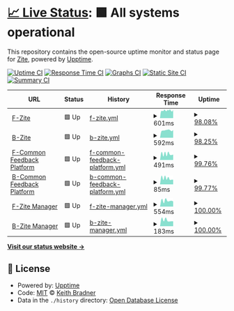 # [📈 Live Status](https://zite-io.github.io/server-status): <!--live status--> **🟩 All systems operational**

This repository contains the open-source uptime monitor and status page for [Zite](https://zite-io.github.io/server-status), powered by [Upptime](https://github.com/upptime/upptime).

[![Uptime CI](https://github.com/Zite/upptime/workflows/Uptime%20CI/badge.svg)](https://github.com/Zite/upptime/actions?query=workflow%3A%22Uptime+CI%22)
[![Response Time CI](https://github.com/Zite/upptime/workflows/Response%20Time%20CI/badge.svg)](https://github.com/Zite/upptime/actions?query=workflow%3A%22Response+Time+CI%22)
[![Graphs CI](https://github.com/Zite/upptime/workflows/Graphs%20CI/badge.svg)](https://github.com/Zite/upptime/actions?query=workflow%3A%22Graphs+CI%22)
[![Static Site CI](https://github.com/Zite/upptime/workflows/Static%20Site%20CI/badge.svg)](https://github.com/Zite/upptime/actions?query=workflow%3A%22Static+Site+CI%22)
[![Summary CI](https://github.com/Zite/upptime/workflows/Summary%20CI/badge.svg)](https://github.com/Zite/upptime/actions?query=workflow%3A%22Summary+CI%22)

<!--start: status pages-->
<!-- This summary is generated by Upptime (https://github.com/upptime/upptime) -->
<!-- Do not edit this manually, your changes will be overwritten -->
<!-- prettier-ignore -->
| URL | Status | History | Response Time | Uptime |
| --- | ------ | ------- | ------------- | ------ |
| <img alt="" src="https://icons.duckduckgo.com/ip3/app.zite.io.ico" height="13"> [F-Zite](https://app.zite.io) | 🟩 Up | [f-zite.yml](https://github.com/zite-io/server-status/commits/HEAD/history/f-zite.yml) | <details><summary><img alt="Response time graph" src="./graphs/f-zite/response-time-week.png" height="20"> 601ms</summary><br><a href="https://zite-io.github.io/server-status/history/f-zite"><img alt="Response time 637" src="https://img.shields.io/endpoint?url=https%3A%2F%2Fraw.githubusercontent.com%2Fzite-io%2Fserver-status%2FHEAD%2Fapi%2Ff-zite%2Fresponse-time.json"></a><br><a href="https://zite-io.github.io/server-status/history/f-zite"><img alt="24-hour response time 591" src="https://img.shields.io/endpoint?url=https%3A%2F%2Fraw.githubusercontent.com%2Fzite-io%2Fserver-status%2FHEAD%2Fapi%2Ff-zite%2Fresponse-time-day.json"></a><br><a href="https://zite-io.github.io/server-status/history/f-zite"><img alt="7-day response time 601" src="https://img.shields.io/endpoint?url=https%3A%2F%2Fraw.githubusercontent.com%2Fzite-io%2Fserver-status%2FHEAD%2Fapi%2Ff-zite%2Fresponse-time-week.json"></a><br><a href="https://zite-io.github.io/server-status/history/f-zite"><img alt="30-day response time 633" src="https://img.shields.io/endpoint?url=https%3A%2F%2Fraw.githubusercontent.com%2Fzite-io%2Fserver-status%2FHEAD%2Fapi%2Ff-zite%2Fresponse-time-month.json"></a><br><a href="https://zite-io.github.io/server-status/history/f-zite"><img alt="1-year response time 637" src="https://img.shields.io/endpoint?url=https%3A%2F%2Fraw.githubusercontent.com%2Fzite-io%2Fserver-status%2FHEAD%2Fapi%2Ff-zite%2Fresponse-time-year.json"></a></details> | <details><summary><a href="https://zite-io.github.io/server-status/history/f-zite">98.08%</a></summary><a href="https://zite-io.github.io/server-status/history/f-zite"><img alt="All-time uptime 99.79%" src="https://img.shields.io/endpoint?url=https%3A%2F%2Fraw.githubusercontent.com%2Fzite-io%2Fserver-status%2FHEAD%2Fapi%2Ff-zite%2Fuptime.json"></a><br><a href="https://zite-io.github.io/server-status/history/f-zite"><img alt="24-hour uptime 100.00%" src="https://img.shields.io/endpoint?url=https%3A%2F%2Fraw.githubusercontent.com%2Fzite-io%2Fserver-status%2FHEAD%2Fapi%2Ff-zite%2Fuptime-day.json"></a><br><a href="https://zite-io.github.io/server-status/history/f-zite"><img alt="7-day uptime 98.08%" src="https://img.shields.io/endpoint?url=https%3A%2F%2Fraw.githubusercontent.com%2Fzite-io%2Fserver-status%2FHEAD%2Fapi%2Ff-zite%2Fuptime-week.json"></a><br><a href="https://zite-io.github.io/server-status/history/f-zite"><img alt="30-day uptime 99.56%" src="https://img.shields.io/endpoint?url=https%3A%2F%2Fraw.githubusercontent.com%2Fzite-io%2Fserver-status%2FHEAD%2Fapi%2Ff-zite%2Fuptime-month.json"></a><br><a href="https://zite-io.github.io/server-status/history/f-zite"><img alt="1-year uptime 99.79%" src="https://img.shields.io/endpoint?url=https%3A%2F%2Fraw.githubusercontent.com%2Fzite-io%2Fserver-status%2FHEAD%2Fapi%2Ff-zite%2Fuptime-year.json"></a></details>
| <img alt="" src="https://icons.duckduckgo.com/ip3/app.zite.io.ico" height="13"> [B-Zite](https://app.zite.io/api/v2/sectors) | 🟩 Up | [b-zite.yml](https://github.com/zite-io/server-status/commits/HEAD/history/b-zite.yml) | <details><summary><img alt="Response time graph" src="./graphs/b-zite/response-time-week.png" height="20"> 592ms</summary><br><a href="https://zite-io.github.io/server-status/history/b-zite"><img alt="Response time 799" src="https://img.shields.io/endpoint?url=https%3A%2F%2Fraw.githubusercontent.com%2Fzite-io%2Fserver-status%2FHEAD%2Fapi%2Fb-zite%2Fresponse-time.json"></a><br><a href="https://zite-io.github.io/server-status/history/b-zite"><img alt="24-hour response time 583" src="https://img.shields.io/endpoint?url=https%3A%2F%2Fraw.githubusercontent.com%2Fzite-io%2Fserver-status%2FHEAD%2Fapi%2Fb-zite%2Fresponse-time-day.json"></a><br><a href="https://zite-io.github.io/server-status/history/b-zite"><img alt="7-day response time 592" src="https://img.shields.io/endpoint?url=https%3A%2F%2Fraw.githubusercontent.com%2Fzite-io%2Fserver-status%2FHEAD%2Fapi%2Fb-zite%2Fresponse-time-week.json"></a><br><a href="https://zite-io.github.io/server-status/history/b-zite"><img alt="30-day response time 1038" src="https://img.shields.io/endpoint?url=https%3A%2F%2Fraw.githubusercontent.com%2Fzite-io%2Fserver-status%2FHEAD%2Fapi%2Fb-zite%2Fresponse-time-month.json"></a><br><a href="https://zite-io.github.io/server-status/history/b-zite"><img alt="1-year response time 799" src="https://img.shields.io/endpoint?url=https%3A%2F%2Fraw.githubusercontent.com%2Fzite-io%2Fserver-status%2FHEAD%2Fapi%2Fb-zite%2Fresponse-time-year.json"></a></details> | <details><summary><a href="https://zite-io.github.io/server-status/history/b-zite">98.25%</a></summary><a href="https://zite-io.github.io/server-status/history/b-zite"><img alt="All-time uptime 99.81%" src="https://img.shields.io/endpoint?url=https%3A%2F%2Fraw.githubusercontent.com%2Fzite-io%2Fserver-status%2FHEAD%2Fapi%2Fb-zite%2Fuptime.json"></a><br><a href="https://zite-io.github.io/server-status/history/b-zite"><img alt="24-hour uptime 100.00%" src="https://img.shields.io/endpoint?url=https%3A%2F%2Fraw.githubusercontent.com%2Fzite-io%2Fserver-status%2FHEAD%2Fapi%2Fb-zite%2Fuptime-day.json"></a><br><a href="https://zite-io.github.io/server-status/history/b-zite"><img alt="7-day uptime 98.25%" src="https://img.shields.io/endpoint?url=https%3A%2F%2Fraw.githubusercontent.com%2Fzite-io%2Fserver-status%2FHEAD%2Fapi%2Fb-zite%2Fuptime-week.json"></a><br><a href="https://zite-io.github.io/server-status/history/b-zite"><img alt="30-day uptime 99.60%" src="https://img.shields.io/endpoint?url=https%3A%2F%2Fraw.githubusercontent.com%2Fzite-io%2Fserver-status%2FHEAD%2Fapi%2Fb-zite%2Fuptime-month.json"></a><br><a href="https://zite-io.github.io/server-status/history/b-zite"><img alt="1-year uptime 99.81%" src="https://img.shields.io/endpoint?url=https%3A%2F%2Fraw.githubusercontent.com%2Fzite-io%2Fserver-status%2FHEAD%2Fapi%2Fb-zite%2Fuptime-year.json"></a></details>
| <img alt="" src="https://icons.duckduckgo.com/ip3/commonfeedbackplatform.org.ico" height="13"> [F-Common Feedback Platform](https://commonfeedbackplatform.org) | 🟩 Up | [f-common-feedback-platform.yml](https://github.com/zite-io/server-status/commits/HEAD/history/f-common-feedback-platform.yml) | <details><summary><img alt="Response time graph" src="./graphs/f-common-feedback-platform/response-time-week.png" height="20"> 491ms</summary><br><a href="https://zite-io.github.io/server-status/history/f-common-feedback-platform"><img alt="Response time 1345" src="https://img.shields.io/endpoint?url=https%3A%2F%2Fraw.githubusercontent.com%2Fzite-io%2Fserver-status%2FHEAD%2Fapi%2Ff-common-feedback-platform%2Fresponse-time.json"></a><br><a href="https://zite-io.github.io/server-status/history/f-common-feedback-platform"><img alt="24-hour response time 417" src="https://img.shields.io/endpoint?url=https%3A%2F%2Fraw.githubusercontent.com%2Fzite-io%2Fserver-status%2FHEAD%2Fapi%2Ff-common-feedback-platform%2Fresponse-time-day.json"></a><br><a href="https://zite-io.github.io/server-status/history/f-common-feedback-platform"><img alt="7-day response time 491" src="https://img.shields.io/endpoint?url=https%3A%2F%2Fraw.githubusercontent.com%2Fzite-io%2Fserver-status%2FHEAD%2Fapi%2Ff-common-feedback-platform%2Fresponse-time-week.json"></a><br><a href="https://zite-io.github.io/server-status/history/f-common-feedback-platform"><img alt="30-day response time 524" src="https://img.shields.io/endpoint?url=https%3A%2F%2Fraw.githubusercontent.com%2Fzite-io%2Fserver-status%2FHEAD%2Fapi%2Ff-common-feedback-platform%2Fresponse-time-month.json"></a><br><a href="https://zite-io.github.io/server-status/history/f-common-feedback-platform"><img alt="1-year response time 1345" src="https://img.shields.io/endpoint?url=https%3A%2F%2Fraw.githubusercontent.com%2Fzite-io%2Fserver-status%2FHEAD%2Fapi%2Ff-common-feedback-platform%2Fresponse-time-year.json"></a></details> | <details><summary><a href="https://zite-io.github.io/server-status/history/f-common-feedback-platform">99.76%</a></summary><a href="https://zite-io.github.io/server-status/history/f-common-feedback-platform"><img alt="All-time uptime 98.65%" src="https://img.shields.io/endpoint?url=https%3A%2F%2Fraw.githubusercontent.com%2Fzite-io%2Fserver-status%2FHEAD%2Fapi%2Ff-common-feedback-platform%2Fuptime.json"></a><br><a href="https://zite-io.github.io/server-status/history/f-common-feedback-platform"><img alt="24-hour uptime 100.00%" src="https://img.shields.io/endpoint?url=https%3A%2F%2Fraw.githubusercontent.com%2Fzite-io%2Fserver-status%2FHEAD%2Fapi%2Ff-common-feedback-platform%2Fuptime-day.json"></a><br><a href="https://zite-io.github.io/server-status/history/f-common-feedback-platform"><img alt="7-day uptime 99.76%" src="https://img.shields.io/endpoint?url=https%3A%2F%2Fraw.githubusercontent.com%2Fzite-io%2Fserver-status%2FHEAD%2Fapi%2Ff-common-feedback-platform%2Fuptime-week.json"></a><br><a href="https://zite-io.github.io/server-status/history/f-common-feedback-platform"><img alt="30-day uptime 99.94%" src="https://img.shields.io/endpoint?url=https%3A%2F%2Fraw.githubusercontent.com%2Fzite-io%2Fserver-status%2FHEAD%2Fapi%2Ff-common-feedback-platform%2Fuptime-month.json"></a><br><a href="https://zite-io.github.io/server-status/history/f-common-feedback-platform"><img alt="1-year uptime 98.65%" src="https://img.shields.io/endpoint?url=https%3A%2F%2Fraw.githubusercontent.com%2Fzite-io%2Fserver-status%2FHEAD%2Fapi%2Ff-common-feedback-platform%2Fuptime-year.json"></a></details>
| <img alt="" src="https://icons.duckduckgo.com/ip3/commonfeedbackplatform.org.ico" height="13"> [B-Common Feedback Platform](https://commonfeedbackplatform.org/api/v2/sectors) | 🟩 Up | [b-common-feedback-platform.yml](https://github.com/zite-io/server-status/commits/HEAD/history/b-common-feedback-platform.yml) | <details><summary><img alt="Response time graph" src="./graphs/b-common-feedback-platform/response-time-week.png" height="20"> 85ms</summary><br><a href="https://zite-io.github.io/server-status/history/b-common-feedback-platform"><img alt="Response time 493" src="https://img.shields.io/endpoint?url=https%3A%2F%2Fraw.githubusercontent.com%2Fzite-io%2Fserver-status%2FHEAD%2Fapi%2Fb-common-feedback-platform%2Fresponse-time.json"></a><br><a href="https://zite-io.github.io/server-status/history/b-common-feedback-platform"><img alt="24-hour response time 70" src="https://img.shields.io/endpoint?url=https%3A%2F%2Fraw.githubusercontent.com%2Fzite-io%2Fserver-status%2FHEAD%2Fapi%2Fb-common-feedback-platform%2Fresponse-time-day.json"></a><br><a href="https://zite-io.github.io/server-status/history/b-common-feedback-platform"><img alt="7-day response time 85" src="https://img.shields.io/endpoint?url=https%3A%2F%2Fraw.githubusercontent.com%2Fzite-io%2Fserver-status%2FHEAD%2Fapi%2Fb-common-feedback-platform%2Fresponse-time-week.json"></a><br><a href="https://zite-io.github.io/server-status/history/b-common-feedback-platform"><img alt="30-day response time 96" src="https://img.shields.io/endpoint?url=https%3A%2F%2Fraw.githubusercontent.com%2Fzite-io%2Fserver-status%2FHEAD%2Fapi%2Fb-common-feedback-platform%2Fresponse-time-month.json"></a><br><a href="https://zite-io.github.io/server-status/history/b-common-feedback-platform"><img alt="1-year response time 493" src="https://img.shields.io/endpoint?url=https%3A%2F%2Fraw.githubusercontent.com%2Fzite-io%2Fserver-status%2FHEAD%2Fapi%2Fb-common-feedback-platform%2Fresponse-time-year.json"></a></details> | <details><summary><a href="https://zite-io.github.io/server-status/history/b-common-feedback-platform">99.77%</a></summary><a href="https://zite-io.github.io/server-status/history/b-common-feedback-platform"><img alt="All-time uptime 98.56%" src="https://img.shields.io/endpoint?url=https%3A%2F%2Fraw.githubusercontent.com%2Fzite-io%2Fserver-status%2FHEAD%2Fapi%2Fb-common-feedback-platform%2Fuptime.json"></a><br><a href="https://zite-io.github.io/server-status/history/b-common-feedback-platform"><img alt="24-hour uptime 100.00%" src="https://img.shields.io/endpoint?url=https%3A%2F%2Fraw.githubusercontent.com%2Fzite-io%2Fserver-status%2FHEAD%2Fapi%2Fb-common-feedback-platform%2Fuptime-day.json"></a><br><a href="https://zite-io.github.io/server-status/history/b-common-feedback-platform"><img alt="7-day uptime 99.77%" src="https://img.shields.io/endpoint?url=https%3A%2F%2Fraw.githubusercontent.com%2Fzite-io%2Fserver-status%2FHEAD%2Fapi%2Fb-common-feedback-platform%2Fuptime-week.json"></a><br><a href="https://zite-io.github.io/server-status/history/b-common-feedback-platform"><img alt="30-day uptime 99.95%" src="https://img.shields.io/endpoint?url=https%3A%2F%2Fraw.githubusercontent.com%2Fzite-io%2Fserver-status%2FHEAD%2Fapi%2Fb-common-feedback-platform%2Fuptime-month.json"></a><br><a href="https://zite-io.github.io/server-status/history/b-common-feedback-platform"><img alt="1-year uptime 98.56%" src="https://img.shields.io/endpoint?url=https%3A%2F%2Fraw.githubusercontent.com%2Fzite-io%2Fserver-status%2FHEAD%2Fapi%2Fb-common-feedback-platform%2Fuptime-year.json"></a></details>
| <img alt="" src="https://icons.duckduckgo.com/ip3/app.zitemanager.org.ico" height="13"> [F-Zite Manager](https://app.zitemanager.org/) | 🟩 Up | [f-zite-manager.yml](https://github.com/zite-io/server-status/commits/HEAD/history/f-zite-manager.yml) | <details><summary><img alt="Response time graph" src="./graphs/f-zite-manager/response-time-week.png" height="20"> 554ms</summary><br><a href="https://zite-io.github.io/server-status/history/f-zite-manager"><img alt="Response time 581" src="https://img.shields.io/endpoint?url=https%3A%2F%2Fraw.githubusercontent.com%2Fzite-io%2Fserver-status%2FHEAD%2Fapi%2Ff-zite-manager%2Fresponse-time.json"></a><br><a href="https://zite-io.github.io/server-status/history/f-zite-manager"><img alt="24-hour response time 510" src="https://img.shields.io/endpoint?url=https%3A%2F%2Fraw.githubusercontent.com%2Fzite-io%2Fserver-status%2FHEAD%2Fapi%2Ff-zite-manager%2Fresponse-time-day.json"></a><br><a href="https://zite-io.github.io/server-status/history/f-zite-manager"><img alt="7-day response time 554" src="https://img.shields.io/endpoint?url=https%3A%2F%2Fraw.githubusercontent.com%2Fzite-io%2Fserver-status%2FHEAD%2Fapi%2Ff-zite-manager%2Fresponse-time-week.json"></a><br><a href="https://zite-io.github.io/server-status/history/f-zite-manager"><img alt="30-day response time 586" src="https://img.shields.io/endpoint?url=https%3A%2F%2Fraw.githubusercontent.com%2Fzite-io%2Fserver-status%2FHEAD%2Fapi%2Ff-zite-manager%2Fresponse-time-month.json"></a><br><a href="https://zite-io.github.io/server-status/history/f-zite-manager"><img alt="1-year response time 581" src="https://img.shields.io/endpoint?url=https%3A%2F%2Fraw.githubusercontent.com%2Fzite-io%2Fserver-status%2FHEAD%2Fapi%2Ff-zite-manager%2Fresponse-time-year.json"></a></details> | <details><summary><a href="https://zite-io.github.io/server-status/history/f-zite-manager">100.00%</a></summary><a href="https://zite-io.github.io/server-status/history/f-zite-manager"><img alt="All-time uptime 99.93%" src="https://img.shields.io/endpoint?url=https%3A%2F%2Fraw.githubusercontent.com%2Fzite-io%2Fserver-status%2FHEAD%2Fapi%2Ff-zite-manager%2Fuptime.json"></a><br><a href="https://zite-io.github.io/server-status/history/f-zite-manager"><img alt="24-hour uptime 100.00%" src="https://img.shields.io/endpoint?url=https%3A%2F%2Fraw.githubusercontent.com%2Fzite-io%2Fserver-status%2FHEAD%2Fapi%2Ff-zite-manager%2Fuptime-day.json"></a><br><a href="https://zite-io.github.io/server-status/history/f-zite-manager"><img alt="7-day uptime 100.00%" src="https://img.shields.io/endpoint?url=https%3A%2F%2Fraw.githubusercontent.com%2Fzite-io%2Fserver-status%2FHEAD%2Fapi%2Ff-zite-manager%2Fuptime-week.json"></a><br><a href="https://zite-io.github.io/server-status/history/f-zite-manager"><img alt="30-day uptime 100.00%" src="https://img.shields.io/endpoint?url=https%3A%2F%2Fraw.githubusercontent.com%2Fzite-io%2Fserver-status%2FHEAD%2Fapi%2Ff-zite-manager%2Fuptime-month.json"></a><br><a href="https://zite-io.github.io/server-status/history/f-zite-manager"><img alt="1-year uptime 99.93%" src="https://img.shields.io/endpoint?url=https%3A%2F%2Fraw.githubusercontent.com%2Fzite-io%2Fserver-status%2FHEAD%2Fapi%2Ff-zite-manager%2Fuptime-year.json"></a></details>
| <img alt="" src="https://icons.duckduckgo.com/ip3/app.zitemanager.org.ico" height="13"> [B-Zite Manager](https://app.zitemanager.org/api/v2/sectors) | 🟩 Up | [b-zite-manager.yml](https://github.com/zite-io/server-status/commits/HEAD/history/b-zite-manager.yml) | <details><summary><img alt="Response time graph" src="./graphs/b-zite-manager/response-time-week.png" height="20"> 183ms</summary><br><a href="https://zite-io.github.io/server-status/history/b-zite-manager"><img alt="Response time 205" src="https://img.shields.io/endpoint?url=https%3A%2F%2Fraw.githubusercontent.com%2Fzite-io%2Fserver-status%2FHEAD%2Fapi%2Fb-zite-manager%2Fresponse-time.json"></a><br><a href="https://zite-io.github.io/server-status/history/b-zite-manager"><img alt="24-hour response time 165" src="https://img.shields.io/endpoint?url=https%3A%2F%2Fraw.githubusercontent.com%2Fzite-io%2Fserver-status%2FHEAD%2Fapi%2Fb-zite-manager%2Fresponse-time-day.json"></a><br><a href="https://zite-io.github.io/server-status/history/b-zite-manager"><img alt="7-day response time 183" src="https://img.shields.io/endpoint?url=https%3A%2F%2Fraw.githubusercontent.com%2Fzite-io%2Fserver-status%2FHEAD%2Fapi%2Fb-zite-manager%2Fresponse-time-week.json"></a><br><a href="https://zite-io.github.io/server-status/history/b-zite-manager"><img alt="30-day response time 210" src="https://img.shields.io/endpoint?url=https%3A%2F%2Fraw.githubusercontent.com%2Fzite-io%2Fserver-status%2FHEAD%2Fapi%2Fb-zite-manager%2Fresponse-time-month.json"></a><br><a href="https://zite-io.github.io/server-status/history/b-zite-manager"><img alt="1-year response time 205" src="https://img.shields.io/endpoint?url=https%3A%2F%2Fraw.githubusercontent.com%2Fzite-io%2Fserver-status%2FHEAD%2Fapi%2Fb-zite-manager%2Fresponse-time-year.json"></a></details> | <details><summary><a href="https://zite-io.github.io/server-status/history/b-zite-manager">100.00%</a></summary><a href="https://zite-io.github.io/server-status/history/b-zite-manager"><img alt="All-time uptime 99.93%" src="https://img.shields.io/endpoint?url=https%3A%2F%2Fraw.githubusercontent.com%2Fzite-io%2Fserver-status%2FHEAD%2Fapi%2Fb-zite-manager%2Fuptime.json"></a><br><a href="https://zite-io.github.io/server-status/history/b-zite-manager"><img alt="24-hour uptime 100.00%" src="https://img.shields.io/endpoint?url=https%3A%2F%2Fraw.githubusercontent.com%2Fzite-io%2Fserver-status%2FHEAD%2Fapi%2Fb-zite-manager%2Fuptime-day.json"></a><br><a href="https://zite-io.github.io/server-status/history/b-zite-manager"><img alt="7-day uptime 100.00%" src="https://img.shields.io/endpoint?url=https%3A%2F%2Fraw.githubusercontent.com%2Fzite-io%2Fserver-status%2FHEAD%2Fapi%2Fb-zite-manager%2Fuptime-week.json"></a><br><a href="https://zite-io.github.io/server-status/history/b-zite-manager"><img alt="30-day uptime 100.00%" src="https://img.shields.io/endpoint?url=https%3A%2F%2Fraw.githubusercontent.com%2Fzite-io%2Fserver-status%2FHEAD%2Fapi%2Fb-zite-manager%2Fuptime-month.json"></a><br><a href="https://zite-io.github.io/server-status/history/b-zite-manager"><img alt="1-year uptime 99.93%" src="https://img.shields.io/endpoint?url=https%3A%2F%2Fraw.githubusercontent.com%2Fzite-io%2Fserver-status%2FHEAD%2Fapi%2Fb-zite-manager%2Fuptime-year.json"></a></details>

<!--end: status pages-->

[**Visit our status website →**](https://zite-io.github.io/server-status)

## 📄 License

- Powered by: [Upptime](https://github.com/upptime/upptime)
- Code: [MIT](./LICENSE) © [Keith Bradner](https://Zite.github.io/upptime)
- Data in the `./history` directory: [Open Database License](https://opendatacommons.org/licenses/odbl/1-0/)
